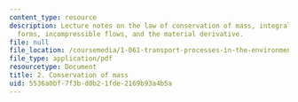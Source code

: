```yaml
---
content_type: resource
description: Lecture notes on the law of conservation of mass, integral and differential
  forms, incompressible flows, and the material derivative.
file: null
file_location: /coursemedia/1-061-transport-processes-in-the-environment-fall-2008/5536a0bf7f3bd0b21fde2169b93a4b5a_lec_02.pdf
file_type: application/pdf
resourcetype: Document
title: 2. Conservation of mass
uid: 5536a0bf-7f3b-d0b2-1fde-2169b93a4b5a
---
```

